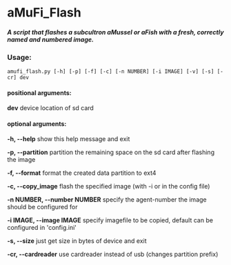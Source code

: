# aMuFi_Flash
#### *A script that flashes a subcultron aMussel or aFish with a fresh, correctly named and numbered image.*

### Usage:
```
amufi_flash.py [-h] [-p] [-f] [-c] [-n NUMBER] [-i IMAGE] [-v] [-s] [-cr] dev
```



#### positional arguments:

**dev**                   device location of sd card



#### optional arguments:


**-h, --help**            show this help message and exit

**-p, --partition**       partition the remaining space on the sd card after flashing the image

**-f, --format**          format the created data partition to ext4

**-c, --copy_image**      flash the specified image (with -i or in the config file)

**-n NUMBER, --number NUMBER**  specify the agent-number the image should be configured for

**-i IMAGE, --image IMAGE**  specify imagefile to be copied, default can be configured in 'config.ini'

**-s, --size**            just get size in bytes of device and exit

**-cr, --cardreader**     use cardreader instead of usb (changes partition prefix)

